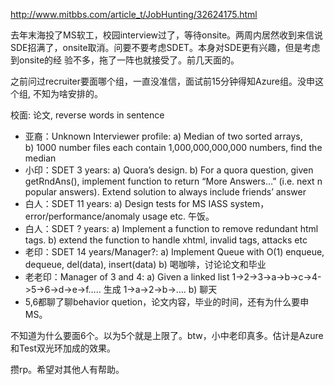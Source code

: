 http://www.mitbbs.com/article_t/JobHunting/32624175.html

去年末海投了MS软工，校园interview过了，等待onsite。两周内居然收到来信说SDE招满了，onsite取消。问要不要考虑SDET。本身对SDE更有兴趣，但是考虑到onsite的经
验不多，拖了一阵也就接受了。前几天面的。

之前问过recruiter要面哪个组，一直没准信，面试前15分钟得知Azure组。没申这个组, 不知为啥安排的。

校面: 论文, reverse words in sentence

+ 亚裔：Unknown Interviewer profile: 
  a) Median of two sorted arrays,  
  b) 1000 number files each contain 1,000,000,000,000 numbers, find the median
+ 小印：SDET 3 years: 
  a) Quora’s design. 
  b) For a quora question,  given getRndAns(), implement function to return “More Answers…” (i.e. next n popular answers). Extend solution to always include friends’ answer
+ 白人：SDET 11 years: a) Design tests for MS IASS system，error/performance/anomaly usage etc. 午饭。
+ 白人：SDET ? years: 
  a) Implement a function to remove redundant html tags. 
  b) extend the function to handle xhtml, invalid tags, attacks etc
+ 老印：SDET 14 years/Manager?: 
  a) Implement Queue with O(1) enqueue, dequeue, del(data), insert(data) 
  b) 喝咖啡，讨论论文和毕业
+ 老老印：Manager of 3 and 4: 
  a) Given a linked list 1->2->3->a->b->c->4->5->6->d->e->f….. 生成 1->a->2->b->…. 
  b) 聊天 
+ 5,6都聊了聊behavior quetion，论文内容，毕业的时间，还有为什么要申MS。

不知道为什么要面6个。以为5个就是上限了。btw，小中老印真多。估计是Azure和Test双光环加成的效果。

攒rp。希望对其他人有帮助。
